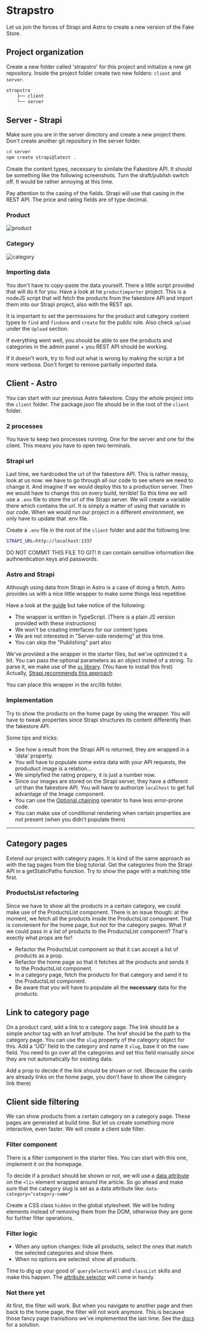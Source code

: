 # Strapstro

Let us join the forces of Strapi and Astro to create a new version of the Fake Store.

## Project organization

Create a new folder called 'strapstro' for this project and initialize a new git repository.
Inside the project folder create two new folders: `client` and `server`.

```bash
strapstro
    ├── client
    └── server
```

## Server - Strapi

Make sure you are in the server directory and create a new project there. Don't create another git repository in the server folder.

```bash
cd server
npm create strapi@latest .
```

Create the content types, necessary to similate the Fakestore API.
It should be something like the following screenshots.
Turn the draft/publish switch off. It would be rather annoying at this time.

Pay attention to the casing of the fields. Strapi will use that casing in the REST API.
The price and rating fields are of type decimal.

### Product

![product](./screenshots/product.png)

### Category

![category](./screenshots/category.png)

### Importing data

You don't have to copy-paste the data yourself. There a little script provided that will do it for you. Have a look at he `productimporter` project. This is a nodeJS script that will fetch the products from the fakestore API and import them into our Strapi project, also with the REST api.

It is important to set the permissions for the product and category content types to `find` and `findone` and `create` for the public role.
Also check `upload` under the `Upload` section.

If everything went well, you should be able to see the products and categories in the admin panel + you REST API should be working.

If it doesn't work, try to find out what is wrong by making the script a bit more verbose. Don't forget to remove partially imported data.

## Client - Astro

You can start with our previous Astro fakestore. Copy the whole project into the `client` folder. The package.json file should be in the root of the `client` folder.

### 2 processes

You have to keep two processes running. One for the server and one for the client. This means you have to open two terminals.

### Strapi url

Last time, we hardcoded the url of the fakestore API. This is rather messy, look at us now: we have to go through all our code to see where we need to change it.
And imagine if we would deploy this to a production server. Then we would have to change this on every build, terrible!
So this time we will use a `.env` file to store the url of the Strapi server. We will create a variable there which contains the url. It is simply a matter of using that variable in our code.
When we would run our project in a different _environment_, we only have to update that .env file.

Create a `.env` file in the root of the `client` folder and add the following line:

```bash
STRAPI_URL=http://localhost:1337
```

DO NOT COMMIT THIS FILE TO GIT! It can contain sensitive information like authnentication keys and passwords.

### Astro and Strapi

Although using data from Strapi in Astro is a case of doing a fetch. Astro provides us with a nice little wrapper to make some things less repetitive.

Have a look at the [guide](https://docs.astro.build/en/guides/cms/strapi/) but take notice of the following:

- The wrapper is written in TypeScript. (There is a plain JS version provided with these instructions)
- We won't be creating interfaces for our content types
- We are not interested in "Server-side rendering" at this time.
- You can skip the "Publishing" part also

We've provided a the wrapper in the starter files, but we've optimized it a bit. You can pass the optional parameters as an object insted of a string. To parse it, we make use of the [`qs` library](https://www.npmjs.com/package/qs). (You have to install this first) Actually, [Strapi recommends this approach](https://docs.strapi.io/dev-docs/api/rest/interactive-query-builder)

You can place this wrapper in the src/lib folder.

### Implementation

Try to show the products on the home page by using the wrapper. You will have to tweak properties since Strapi structures its content differently than the fakestore API.

Some tips and tricks:

- See how a result from the Strapi API is returned, they are wrapped in a 'data' property.
- You will have to populate some extra data with your API requests, the produduct image is a relation...
- We simplyfied the rating propery, it is just a number now.
- Since our images are stored on the Strapi server, they have a different url than the fakestore API. You will have to authorize `localhost` to get full advantage of the Image component.
- You can use the [Optional chaining](https://developer.mozilla.org/en-US/docs/Web/JavaScript/Reference/Operators/Optional_chaining) operator to have less error-prone code.
- You can make use of conditional rendering when certain properties are not present (when you didn't populate them)

---

## Category pages

Extend our project with category pages. It is kind of the same approach as with the tag pages from the blog tutorial. Get the categories from the Strapi API in a getStaticPaths function. Try to show the page with a matching title first.

### ProductsList refactoring

Since we have to show all the products in a certain category, we could make use of the ProductsList component. There is an issue though: at the moment, we fetch all the products inside the ProductsList component. That is convienient for the home page, but not for the category pages. What if we could pass in a list of products to the ProductsList component? That's exectly what props are for!

- Refactor the ProductsList component so that it can accept a list of products as a prop.
- Refactor the home page so that it fetches all the products and sends it to the ProductsList component.
- In a category page, fetch the products for that category and send it to the ProductsList component.
- Be aware that you will have to populate all the **necessary** data for the products.

## Link to category page

On a product card, add a link to a category page. The link should be a simple anchor tag with an href attribute. The href should be the path to the category page. You can use the `slug` property of the category object for this. Add a 'UID' field to the category and name it `slug`, base it on the `name` field. You need to go over all the categories and set this field manually since they are not automatically for existing data.

Add a prop to decide if the link should be shown or not. (Because the cards are already links on the home page, you don't have to show the category link there)

## Client side filtering

We can show products from a certain category on a category page. These pages are generated at build time. But let us create something more interactive, even faster. We will create a client side filter.

### Filter component

There is a filter component in the starter files. You can start with this one, implement it on the homepage.

To decide if a product should be shown or not, we will use a [data attribute](https://developer.mozilla.org/en-US/docs/Learn/HTML/Howto/Use_data_attributes) on the `<li>` element wrapped around the article. So go ahead and make sure that the category slug is set as a data attribute like: `data-category="category-name"`

Create a CSS class `hidden` in the global stylesheet. We will be hiding elements instead of removing them from the DOM, otherwise they are gone for further filter operations.

### Filter logic

- When any option changes: hide all products, select the ones that match the selected categories and show them.
- When no options are selected: show all products.

Time to dig up your good ol' `querySelectorAll` and `classList` skills and make this happen. The [attribute selector](https://developer.mozilla.org/en-US/docs/Web/CSS/Attribute_selectors) will come in handy.

### Not there yet

At first, the filter will work. But when you navigate to another page and then back to the home page, the filter will not work anymore. This is because those fancy page tranisitions we've implemented the last time. See the [docs](https://docs.astro.build/en/tutorials/add-view-transitions/#update-scripts) for a solution.
